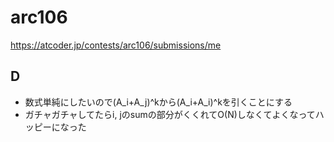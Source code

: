 # arc106

https://atcoder.jp/contests/arc106/submissions/me

## D

- 数式単純にしたいので(A_i+A_j)^kから(A_i+A_i)^kを引くことにする
- ガチャガチャしてたらi, jのsumの部分がくくれてO(N)しなくてよくなってハッピーになった
